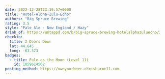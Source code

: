 ```yaml
---
date: 2022-12-28T23:19:57+0000
title: "Hotel-Alpha-Zulu-Echo"
authors: "Big Spruce Brewing"
rating: 3.5
style: "Pale Ale - New England / Hazy"
drink_of: https://untappd.com/b/big-spruce-brewing-hotelalphazuluecho/3852068
checkin:
  title: 2 Doors Down
  lat: 44.645
  long: -63.573
badges:
  - title: Pale as the Moon (Level 11)
    id: 1059614562
posting_method: https://ownyourbeer.chrisburnell.com
---
```

